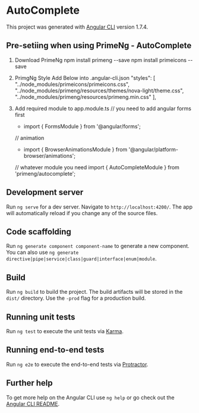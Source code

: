 # AutoComplete

This project was generated with [Angular CLI](https://github.com/angular/angular-cli) version 1.7.4.

## Pre-setiing when using PrimeNg - AutoComplete
1. Download PrimeNg
   npm install primeng --save
   npm install primeicons --save

2. PrimgNg Style
   Add Below into .angular-cli.json
   "styles": [
        "../node_modules/primeicons/primeicons.css",
        "../node_modules/primeng/resources/themes/nova-light/theme.css",
        "../node_modules/primeng/resources/primeng.min.css"
    ],

3. Add required module to app.module.ts
   // you need to add angular forms first
   - import { FormsModule }    from '@angular/forms';

   // animation
   - import { BrowserAnimationsModule } from '@angular/platform-browser/animations';

   // whatever module you need
   import { AutoCompleteModule } from 'primeng/autocomplete';


## Development server

Run `ng serve` for a dev server. Navigate to `http://localhost:4200/`. The app will automatically reload if you change any of the source files.

## Code scaffolding

Run `ng generate component component-name` to generate a new component. You can also use `ng generate directive|pipe|service|class|guard|interface|enum|module`.

## Build

Run `ng build` to build the project. The build artifacts will be stored in the `dist/` directory. Use the `-prod` flag for a production build.

## Running unit tests

Run `ng test` to execute the unit tests via [Karma](https://karma-runner.github.io).

## Running end-to-end tests

Run `ng e2e` to execute the end-to-end tests via [Protractor](http://www.protractortest.org/).

## Further help

To get more help on the Angular CLI use `ng help` or go check out the [Angular CLI README](https://github.com/angular/angular-cli/blob/master/README.md).
